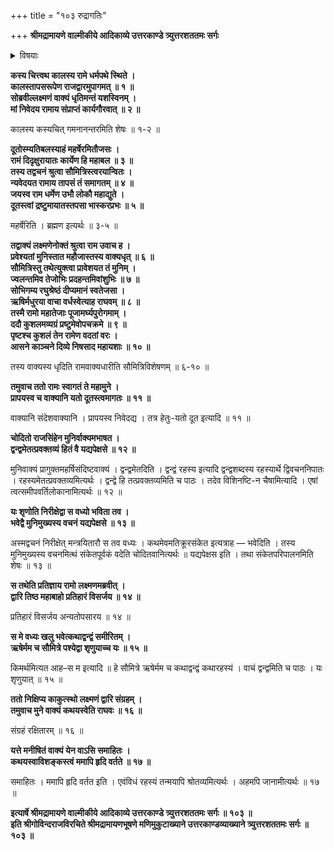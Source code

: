 +++
title = "१०३ रुद्रागतिः"

+++
**श्रीमद्रामायणे वाल्मीकीये आदिकाव्ये उत्तरकाण्डे त्र्युत्तरशततमः सर्गः**


<details><summary>विषयाः</summary>

कदाचन तापस-रूपिणा रुद्रेण रामम् **एत्य**  
रहस्य-वृत्तान्त-कथनाय स्वागमनस्य निवेदने  
रामेण तच्-चोदनया ऽऽमन्त्रण-समये  
तच्-छ्रोतुस्, तयोर् निरीक्षमाणस्य च  
स्वेन हनन-प्रतिज्ञा-करणेन  
सौमित्रेर् द्वार-रक्षकत्वेन स्थापन-पूर्वकं  
तं प्रति रहस्य-कथन-चोदना ॥ १ ॥
</details>


**कस्य चित्त्वथ कालस्य रामे धर्मपथे स्थिते ।  
कालस्तापसरूपेण राजद्वारमुपागमत् ॥ १ ॥  
सोब्रवील्लक्ष्मणं वाक्यं धृतिमन्तं यशस्विनम् ।  
मां निवेदय रामाय संप्राप्तं कार्यगौरवात् ॥ २ ॥**

कालस्य कस्यचित् गमनानन्तरमिति शेषः ॥ १-२ ॥

**दूतोस्म्यतिबलस्याहं महर्षेरमितौजसः ।  
रामं दिदृक्षुरायातः कार्येण हि महाबल ॥ ३ ॥  
तस्य तद्वचनं श्रुत्वा सौमित्रिस्त्वरयान्वितः ।  
न्यवेदयत रामाय तापसं तं समागतम् ॥ ४ ॥  
जयस्व राम धर्मेण उभौ लोकौ महाद्युते ।  
दूतस्त्वां द्रष्टुमायातस्तपसा भास्करप्रभः ॥ ५ ॥**

महर्षेरिति । ब्रह्मण इत्यर्थः ॥ ३-५ ॥

**तद्वाक्यं लक्ष्मणेनोक्तं श्रुत्वा राम उवाच ह ।  
प्रवेश्यतां मुनिस्तात महौजास्तस्य वाक्यधृत् ॥ ६ ॥  
सौमित्रिस्तु तथेत्युक्त्वा प्रावेशयत तं मुनिम् ।  
ज्वलन्तमिव तेजोभिः प्रदहन्तमिवांशुभिः ॥ ७ ॥  
सोभिगम्य रघुश्रेष्ठं दीप्यमानं स्वतेजसा ।  
ऋषिर्मधुरया वाचा वर्धस्वेत्याह राघवम् ॥ ८ ॥  
तस्मै रामो महातेजाः पूजामर्घ्यपुरोगमाम् ।  
ददौ कुशलमव्यग्रं प्रष्टुमेवोपचक्रमे ॥ ९ ॥  
पृष्टश्च कुशलं तेन रामेण वदतां वरः ।  
आसने काञ्चने दिव्ये निषसाद महायशाः ॥ १० ॥**

तस्य वाक्यस्य धृदिति रामवाक्यधारीति सौमित्रिविशेषणम् ॥ ६-१० ॥

**तमुवाच ततो रामः स्वागतं ते महामुने ।  
प्रापयस्व च वाक्यानि यतो दूतस्त्वमागतः ॥ ११ ॥**

वाक्यानि संदेशवाक्यानि । प्रापयस्व निवेदद्य । तत्र हेतुः-यतो दूत इत्यादि ॥ ११ ॥

**चोदितो राजसिंहेन मुनिर्वाक्यमभाषत ।  
द्वन्द्वमेतत्प्रवक्तव्यं हितं वै यद्यपेक्षसे ॥ १२ ॥**

मुनिवाक्यं प्रागुक्तमहर्षिसंदिष्टवाक्यं । द्वन्द्वमेतदिति । द्वन्द्वं रहस्य इत्यादि द्वन्द्वशब्दस्य रहस्यार्थे द्विवचननिपातः । रहस्यमेतत्प्रवक्तव्यमित्यर्थः । द्वन्द्वे हि तत्प्रवक्तव्यमिति च पाठः । तदेव विशिनष्टि-न चैषामित्यादि । एषां त्वत्समीपवर्तिलोकानामित्यर्थः ॥ १२ ॥

**यः शृणोति निरीक्षेद्वा स वध्यो भविता तव ।  
भवेद्वै मुनिमुख्यस्य वचनं यद्यपेक्षसे ॥ १३ ॥**

अस्मद्वचनं निरीक्षेत् मन्त्रयितारौ स तव वध्यः । कथमेवमतिक्रूरसंकेत इत्यत्राह — भवेदिति । तस्य मुनिमुख्यस्य वचनमित्थं संकेतपूर्वकं वदेति चोदितवानित्यर्थः ॥ यद्यपेक्षस इति । तथा संकेतपरिपालनमिति शेषः ॥ १३ ॥

**स तथेति प्रतिज्ञाय रामो लक्ष्मणमब्रवीत् ।  
द्वारि तिष्ठ महाबाहो प्रतिहारं विसर्जय ॥ १४ ॥**

प्रतिहारं विसर्जय अन्यतोपसारय ॥ १४ ॥

**स मे वध्यः खलु भवेत्कथाद्वन्द्वं समीरितम् ।  
ऋषेर्मम च सौमित्रे पश्येद्वा शृणुयाच्च यः ॥ १५ ॥**

किमर्थमित्यत आह–स म इत्यादि ॥ हे सौमित्रे ऋषेर्मम च कथाद्वन्द्वं कथारहस्यं । वाचं द्वन्द्वमिति च पाठः । यः शृणुयात् ॥ १५ ॥

**ततो निक्षिप्य काकुत्स्थो लक्ष्मणं द्वारि संग्रहम् ।  
तमुवाच मुने वाक्यं कथयस्वेति राघवः ॥ १६ ॥**

संग्रहं रक्षितारम् ॥ १६ ॥

**यत्ते मनीषितं वाक्यं येन वाऽसि समाहितः ।  
कथयस्वाविशङ्कस्त्वं ममापि हृदि वर्तते ॥ १७ ॥**

समाहितः । ममापि हृदि वर्तत इति । एवंविधं रहस्यं तन्मयापि श्रोतव्यमित्यर्थः । अहमपि जानामीत्यर्थः ॥ १७ ॥

**इत्यार्षे श्रीमद्रामायणे वाल्मीकीये आदिकाव्ये उत्तरकाण्डे त्र्युत्तरशततमः सर्गः ॥ १०३ ॥  
इति श्रीगोविन्दराजविरचिते श्रीमद्रामायणभूषणे मणिमुकुटाख्याने उत्तरकाण्डव्याख्याने त्र्युत्तरशततमः सर्गः ॥ १०३ ॥**
